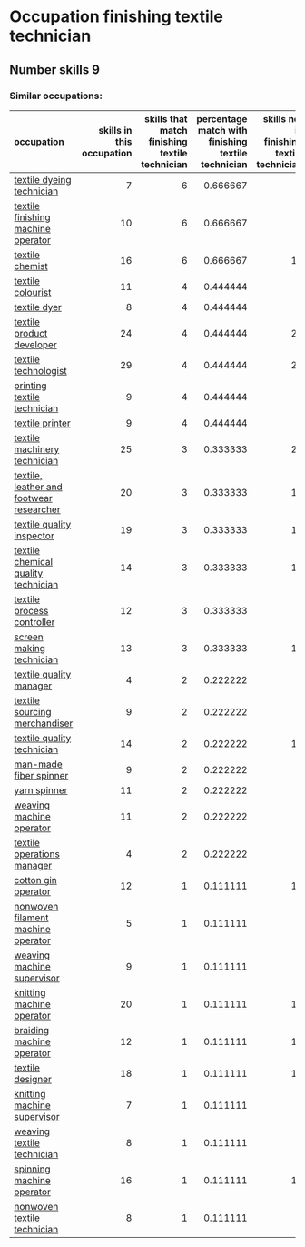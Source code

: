 # Occupation finishing textile technician
## Number skills 9
### Similar occupations:
| occupation                                                                              |   skills in this occupation |   skills that match finishing textile technician |   percentage match with finishing textile technician |   skills not in finishing textile technician |
|:----------------------------------------------------------------------------------------|----------------------------:|-------------------------------------------------:|-----------------------------------------------------:|---------------------------------------------:|
| [textile dyeing technician](textile_dyeing_technician.md)                               |                           7 |                                                6 |                                             0.666667 |                                            1 |
| [textile finishing machine operator](textile_finishing_machine_operator.md)             |                          10 |                                                6 |                                             0.666667 |                                            4 |
| [textile chemist](textile_chemist.md)                                                   |                          16 |                                                6 |                                             0.666667 |                                           10 |
| [textile colourist](textile_colourist.md)                                               |                          11 |                                                4 |                                             0.444444 |                                            7 |
| [textile dyer](textile_dyer.md)                                                         |                           8 |                                                4 |                                             0.444444 |                                            4 |
| [textile product developer](textile_product_developer.md)                               |                          24 |                                                4 |                                             0.444444 |                                           20 |
| [textile technologist](textile_technologist.md)                                         |                          29 |                                                4 |                                             0.444444 |                                           25 |
| [printing textile technician](printing_textile_technician.md)                           |                           9 |                                                4 |                                             0.444444 |                                            5 |
| [textile printer](textile_printer.md)                                                   |                           9 |                                                4 |                                             0.444444 |                                            5 |
| [textile machinery technician](textile_machinery_technician.md)                         |                          25 |                                                3 |                                             0.333333 |                                           22 |
| [textile, leather and footwear researcher](textile,_leather_and_footwear_researcher.md) |                          20 |                                                3 |                                             0.333333 |                                           17 |
| [textile quality inspector](textile_quality_inspector.md)                               |                          19 |                                                3 |                                             0.333333 |                                           16 |
| [textile chemical quality technician](textile_chemical_quality_technician.md)           |                          14 |                                                3 |                                             0.333333 |                                           11 |
| [textile process controller](textile_process_controller.md)                             |                          12 |                                                3 |                                             0.333333 |                                            9 |
| [screen making technician](screen_making_technician.md)                                 |                          13 |                                                3 |                                             0.333333 |                                           10 |
| [textile quality manager](textile_quality_manager.md)                                   |                           4 |                                                2 |                                             0.222222 |                                            2 |
| [textile sourcing merchandiser](textile_sourcing_merchandiser.md)                       |                           9 |                                                2 |                                             0.222222 |                                            7 |
| [textile quality technician](textile_quality_technician.md)                             |                          14 |                                                2 |                                             0.222222 |                                           12 |
| [man-made fiber spinner](man-made_fiber_spinner.md)                                     |                           9 |                                                2 |                                             0.222222 |                                            7 |
| [yarn spinner](yarn_spinner.md)                                                         |                          11 |                                                2 |                                             0.222222 |                                            9 |
| [weaving machine operator](weaving_machine_operator.md)                                 |                          11 |                                                2 |                                             0.222222 |                                            9 |
| [textile operations manager](textile_operations_manager.md)                             |                           4 |                                                2 |                                             0.222222 |                                            2 |
| [cotton gin operator](cotton_gin_operator.md)                                           |                          12 |                                                1 |                                             0.111111 |                                           11 |
| [nonwoven filament machine operator](nonwoven_filament_machine_operator.md)             |                           5 |                                                1 |                                             0.111111 |                                            4 |
| [weaving machine supervisor](weaving_machine_supervisor.md)                             |                           9 |                                                1 |                                             0.111111 |                                            8 |
| [knitting machine operator](knitting_machine_operator.md)                               |                          20 |                                                1 |                                             0.111111 |                                           19 |
| [braiding machine operator](braiding_machine_operator.md)                               |                          12 |                                                1 |                                             0.111111 |                                           11 |
| [textile designer](textile_designer.md)                                                 |                          18 |                                                1 |                                             0.111111 |                                           17 |
| [knitting machine supervisor](knitting_machine_supervisor.md)                           |                           7 |                                                1 |                                             0.111111 |                                            6 |
| [weaving textile technician](weaving_textile_technician.md)                             |                           8 |                                                1 |                                             0.111111 |                                            7 |
| [spinning machine operator](spinning_machine_operator.md)                               |                          16 |                                                1 |                                             0.111111 |                                           15 |
| [nonwoven  textile technician](nonwoven__textile_technician.md)                         |                           8 |                                                1 |                                             0.111111 |                                            7 |
